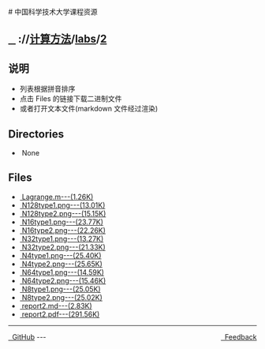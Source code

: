 
<head>
    <meta http-equiv="content-type" content="text/html; charset=utf-8">
    <link rel="stylesheet" href="https://use.fontawesome.com/releases/v5.8.1/css/all.css" integrity="sha384-50oBUHEmvpQ+1lW4y57PTFmhCaXp0ML5d60M1M7uH2+nqUivzIebhndOJK28anvf" crossorigin="anonymous">
    <title> 中国科学技术大学课程资源</title>
</head>
# 中国科学技术大学课程资源

<div>
  <h2>
    <a href="../index.html">&nbsp;&nbsp;<i class="fas fa-backward"></i>&nbsp;</a>
    :/<a href="../../../index.html"><i class="fas fa-home"></i></a>/<a href="../../index.html">计算方法</a>/<a href="../index.html">labs</a>/<a href="index.html">2</a>
  </h2>
</div>

## 说明
- 列表根据拼音排序
- 点击 Files 的链接下载二进制文件
- 或者打开文本文件(markdown 文件经过渲染)

<h2> Directories &nbsp; <a href="https://download-directory.github.io/?url=https://github.com/USTC-Resource/USTC-Course/tree/master/计算方法/labs/2" style="color:red;text-decoration:underline;" target="_black"><i class="fas fa-download"></i></a></h2>

<ul><li><i class="fas fa-meh"></i>&nbsp;None</li></ul>

## Files
<ul><li><a href="https://raw.githubusercontent.com/USTC-Resource/USTC-Course/master/计算方法/labs/2/Lagrange.m"><i class="fas fa-file-code"></i>&nbsp;Lagrange.m---(1.26K)</a></li>
<li><a href="https://raw.githubusercontent.com/USTC-Resource/USTC-Course/master/计算方法/labs/2/N128type1.png"><i class="fas fa-file-image"></i>&nbsp;N128type1.png---(13.01K)</a></li>
<li><a href="https://raw.githubusercontent.com/USTC-Resource/USTC-Course/master/计算方法/labs/2/N128type2.png"><i class="fas fa-file-image"></i>&nbsp;N128type2.png---(15.15K)</a></li>
<li><a href="https://raw.githubusercontent.com/USTC-Resource/USTC-Course/master/计算方法/labs/2/N16type1.png"><i class="fas fa-file-image"></i>&nbsp;N16type1.png---(23.77K)</a></li>
<li><a href="https://raw.githubusercontent.com/USTC-Resource/USTC-Course/master/计算方法/labs/2/N16type2.png"><i class="fas fa-file-image"></i>&nbsp;N16type2.png---(22.26K)</a></li>
<li><a href="https://raw.githubusercontent.com/USTC-Resource/USTC-Course/master/计算方法/labs/2/N32type1.png"><i class="fas fa-file-image"></i>&nbsp;N32type1.png---(13.27K)</a></li>
<li><a href="https://raw.githubusercontent.com/USTC-Resource/USTC-Course/master/计算方法/labs/2/N32type2.png"><i class="fas fa-file-image"></i>&nbsp;N32type2.png---(21.33K)</a></li>
<li><a href="https://raw.githubusercontent.com/USTC-Resource/USTC-Course/master/计算方法/labs/2/N4type1.png"><i class="fas fa-file-image"></i>&nbsp;N4type1.png---(25.40K)</a></li>
<li><a href="https://raw.githubusercontent.com/USTC-Resource/USTC-Course/master/计算方法/labs/2/N4type2.png"><i class="fas fa-file-image"></i>&nbsp;N4type2.png---(25.65K)</a></li>
<li><a href="https://raw.githubusercontent.com/USTC-Resource/USTC-Course/master/计算方法/labs/2/N64type1.png"><i class="fas fa-file-image"></i>&nbsp;N64type1.png---(14.59K)</a></li>
<li><a href="https://raw.githubusercontent.com/USTC-Resource/USTC-Course/master/计算方法/labs/2/N64type2.png"><i class="fas fa-file-image"></i>&nbsp;N64type2.png---(15.46K)</a></li>
<li><a href="https://raw.githubusercontent.com/USTC-Resource/USTC-Course/master/计算方法/labs/2/N8type1.png"><i class="fas fa-file-image"></i>&nbsp;N8type1.png---(25.05K)</a></li>
<li><a href="https://raw.githubusercontent.com/USTC-Resource/USTC-Course/master/计算方法/labs/2/N8type2.png"><i class="fas fa-file-image"></i>&nbsp;N8type2.png---(25.02K)</a></li>
<li><a href="report2.html"><i class="fas fa-file-import"></i>&nbsp;report2.md---(2.83K)</a></li>
<li><a href="https://raw.githubusercontent.com/USTC-Resource/USTC-Course/master/计算方法/labs/2/report2.pdf"><i class="fas fa-file-pdf"></i>&nbsp;report2.pdf---(291.56K)</a></li></ul>

---
<div style="text-decration:underline;display:inline">
  <a href="https://github.com/USTC-Resource/USTC-Course.git" target="_blank" rel="external"><i class="fab fa-github"></i>&nbsp; GitHub</a>
  <a href="mailto:&#122;huheqin1@gmail.com?subject=反馈与建议" style="float:right" target="_blank" rel="external"><i class="fas fa-envelope"></i>&nbsp; Feedback</a>
</div>
---


